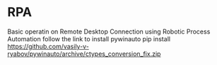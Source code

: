 # RPA
Basic operatin on Remote Desktop Connection using Robotic Process Automation
follow the link to install pywinauto
pip install https://github.com/vasily-v-ryabov/pywinauto/archive/ctypes_conversion_fix.zip
